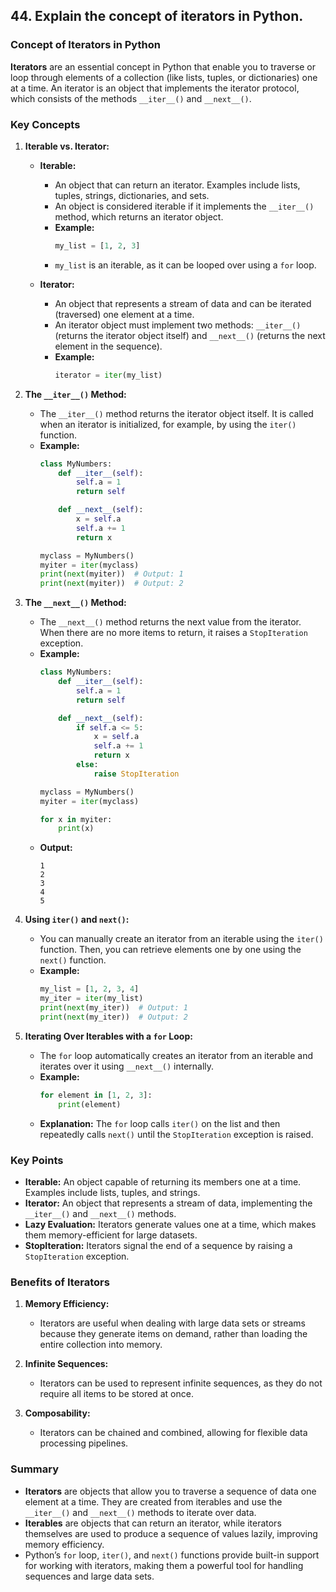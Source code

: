 ## 44. Explain the concept of iterators in Python.


### Concept of Iterators in Python

**Iterators** are an essential concept in Python that enable you to traverse or loop through elements of a collection (like lists, tuples, or dictionaries) one at a time. An iterator is an object that implements the iterator protocol, which consists of the methods `__iter__()` and `__next__()`.

### Key Concepts

1. **Iterable vs. Iterator:**
   - **Iterable:**
     - An object that can return an iterator. Examples include lists, tuples, strings, dictionaries, and sets.
     - An object is considered iterable if it implements the `__iter__()` method, which returns an iterator object.
     - **Example:**
       ```python
       my_list = [1, 2, 3]
       ```
     - `my_list` is an iterable, as it can be looped over using a `for` loop.

   - **Iterator:**
     - An object that represents a stream of data and can be iterated (traversed) one element at a time.
     - An iterator object must implement two methods: `__iter__()` (returns the iterator object itself) and `__next__()` (returns the next element in the sequence).
     - **Example:**
       ```python
       iterator = iter(my_list)
       ```

2. **The `__iter__()` Method:**
   - The `__iter__()` method returns the iterator object itself. It is called when an iterator is initialized, for example, by using the `iter()` function.
   - **Example:**
     ```python
     class MyNumbers:
         def __iter__(self):
             self.a = 1
             return self

         def __next__(self):
             x = self.a
             self.a += 1
             return x

     myclass = MyNumbers()
     myiter = iter(myclass)
     print(next(myiter))  # Output: 1
     print(next(myiter))  # Output: 2
     ```

3. **The `__next__()` Method:**
   - The `__next__()` method returns the next value from the iterator. When there are no more items to return, it raises a `StopIteration` exception.
   - **Example:**
     ```python
     class MyNumbers:
         def __iter__(self):
             self.a = 1
             return self

         def __next__(self):
             if self.a <= 5:
                 x = self.a
                 self.a += 1
                 return x
             else:
                 raise StopIteration

     myclass = MyNumbers()
     myiter = iter(myclass)

     for x in myiter:
         print(x)
     ```
   - **Output:**
     ```
     1
     2
     3
     4
     5
     ```

4. **Using `iter()` and `next()`:**
   - You can manually create an iterator from an iterable using the `iter()` function. Then, you can retrieve elements one by one using the `next()` function.
   - **Example:**
     ```python
     my_list = [1, 2, 3, 4]
     my_iter = iter(my_list)
     print(next(my_iter))  # Output: 1
     print(next(my_iter))  # Output: 2
     ```

5. **Iterating Over Iterables with a `for` Loop:**
   - The `for` loop automatically creates an iterator from an iterable and iterates over it using `__next__()` internally.
   - **Example:**
     ```python
     for element in [1, 2, 3]:
         print(element)
     ```
   - **Explanation:** The `for` loop calls `iter()` on the list and then repeatedly calls `next()` until the `StopIteration` exception is raised.

### Key Points

- **Iterable:** An object capable of returning its members one at a time. Examples include lists, tuples, and strings.
- **Iterator:** An object that represents a stream of data, implementing the `__iter__()` and `__next__()` methods.
- **Lazy Evaluation:** Iterators generate values one at a time, which makes them memory-efficient for large datasets.
- **StopIteration:** Iterators signal the end of a sequence by raising a `StopIteration` exception.

### Benefits of Iterators

1. **Memory Efficiency:**
   - Iterators are useful when dealing with large data sets or streams because they generate items on demand, rather than loading the entire collection into memory.

2. **Infinite Sequences:**
   - Iterators can be used to represent infinite sequences, as they do not require all items to be stored at once.

3. **Composability:**
   - Iterators can be chained and combined, allowing for flexible data processing pipelines.

### Summary

- **Iterators** are objects that allow you to traverse a sequence of data one element at a time. They are created from iterables and use the `__iter__()` and `__next__()` methods to iterate over data.
- **Iterables** are objects that can return an iterator, while iterators themselves are used to produce a sequence of values lazily, improving memory efficiency.
- Python’s `for` loop, `iter()`, and `next()` functions provide built-in support for working with iterators, making them a powerful tool for handling sequences and large data sets.